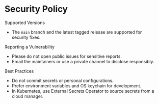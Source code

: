 # Security Policy

Supported Versions

- The `main` branch and the latest tagged release are supported for security fixes.

Reporting a Vulnerability

- Please do not open public issues for sensitive reports.
- Email the maintainers or use a private channel to disclose responsibly.

Best Practices

- Do not commit secrets or personal configurations.
- Prefer environment variables and OS keychain for development.
- In Kubernetes, use External Secrets Operator to source secrets from a cloud manager.

